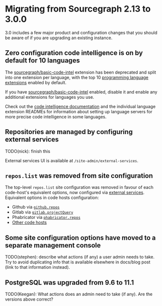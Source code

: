 # Migrating from Sourcegraph 2.13 to 3.0.0

3.0 includes a few major product and configuration changes that you should be aware of if you are upgrading an existing instance.

## Zero configuration code intelligence is on by default for 10 languages

The [sourcegraph/basic-code-intel](https://sourcegraph.com/extensions/sourcegraph/basic-code-intel) extension has been deprecated and split into one extension per language, with the top 10 [programming language extensions](https://sourcegraph.com/extensions?query=category%3A"Programming+languages") enabled by default.

If you have [sourcegraph/basic-code-intel](https://sourcegraph.com/extensions/sourcegraph/basic-code-intel) enabled, disable it and enable any additional extensions for languages you use.

Check out the [code intelligence documentation](https://docs.sourcegraph.com/user/code_intelligence) and the individual language extension READMEs for information about setting up language servers for more precise code intelligence in some languages.

## Repositories are managed by configuring external services

TODO(nick): finish this

External services UI is available at `/site-admin/external-services`.

## `repos.list` was removed from site configuration

The top-level `repos.list` site configuration was removed in favour of each code-host's equivalent options, now configured via [external services](#Repositories-are-managed-by-configuring-external-services). Equivalent options in code hosts configuration:
  - Github via [`github.repos`](https://docs.sourcegraph.com/admin/site_config/all#repos-array)
  - Gitlab via [`gitlab.projectQuery`](https://docs.sourcegraph.com/admin/site_config/all#projectquery-array)
  - Phabricator via [`phabricator.repos`](https://docs.sourcegraph.com/admin/site_config/all#phabricator-array)
  - [Other code hosts](https://github.com/sourcegraph/sourcegraph/issues/1324)

## Some site configuration options have moved to a separate management console

TODO(stephen): describe what actions (if any) a user admin needs to take. Try to avoid duplicating info that is available elsewhere in docs/blog post (link to that information instead).

## PostgreSQL was upgraded from 9.6 to 11.1

TODO(Keegan): What actions does an admin need to take (if any). Are the versions above correct?
